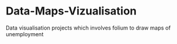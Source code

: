 # Data-Maps-Vizualisation
Data visualisation projects which involves folium to draw maps of unemployment
